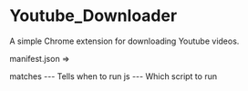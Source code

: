 # Youtube_Downloader
A simple Chrome extension for downloading Youtube videos.

manifest.json =>

matches ---  Tells when to run
js      ---  Which script to run